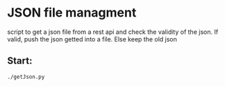 # JSON file managment
script to get a json file from a rest api and check the validity of the json. If valid, push the 
json getted into a file. Else keep the old json

## Start:
```bash
./getJson.py
```